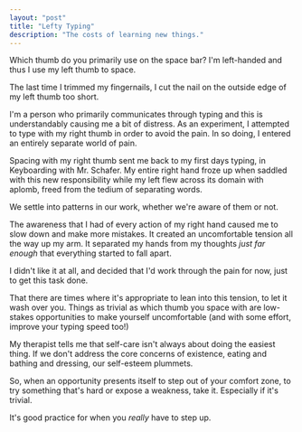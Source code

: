 ```yaml
---
layout: "post"
title: "Lefty Typing"
description: "The costs of learning new things."
---
```


Which thumb do you primarily use on the space bar? I'm left-handed and thus I use my left thumb to space. 

The last time I trimmed my fingernails, I cut the nail on the outside edge of my left thumb too short. 

I'm a person who primarily communicates through typing and this is understandably causing me a bit of distress. As an experiment, I attempted to type with my right thumb in order to avoid the pain. In so doing, I entered an entirely separate world of pain.

Spacing with my right thumb sent me back to my first days typing, in Keyboarding with Mr. Schafer. My entire right hand froze up when saddled with this new responsibility while my left flew across its domain with aplomb, freed from the tedium of separating words.

We settle into patterns in our work, whether we're aware of them or not. 

The awareness that I had of every action of my right hand caused me to slow down and make more mistakes. It created an uncomfortable tension all the way up my arm. It separated my hands from my thoughts *just far enough* that everything started to fall apart.

I didn't like it at all, and decided that I'd work through the pain for now, just to get this task done.

That there are times where it's appropriate to lean into this tension, to let it wash over you. Things as trivial as which thumb you space with are low-stakes opportunities to make yourself uncomfortable (and with some effort, improve your typing speed too!)

My therapist tells me that self-care isn't always about doing the easiest thing. If we don't address the core concerns of existence, eating and bathing and dressing, our self-esteem plummets. 

So, when an opportunity presents itself to step out of your comfort zone, to try something that's hard or expose a weakness, take it. Especially if it's trivial.

It's good practice for when you *really* have to step up.